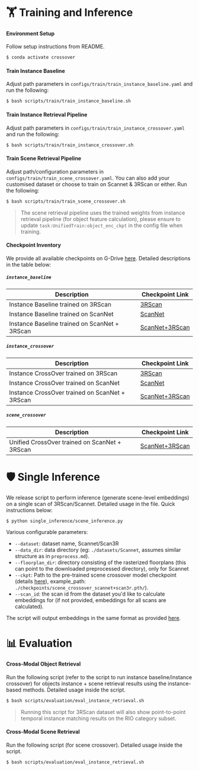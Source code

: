 # :weight_lifting: Training and Inference

#### Environment Setup
Follow setup instructions from README. 
```bash
$ conda activate crossover
```

#### Train Instance Baseline
Adjust path parameters in `configs/train/train_instance_baseline.yaml` and run the following:

```bash
$ bash scripts/train/train_instance_baseline.sh
```

#### Train Instance Retrieval Pipeline
Adjust path parameters in `configs/train/train_instance_crossover.yaml` and run the following:

```bash
$ bash scripts/train/train_instance_crossover.sh
```

#### Train Scene Retrieval Pipeline
Adjust path/configuration parameters in `configs/train/train_scene_crossover.yaml`. You can also add your customised dataset or choose to train on Scannet & 3RScan or either. Run the following:

```bash
$ bash scripts/train/train_scene_crossover.sh
```

> The scene retrieval pipeline uses the trained weights from instance retrieval pipeline (for object feature calculation), please ensure to update `task:UnifiedTrain:object_enc_ckpt` in the config file when training.

#### Checkpoint Inventory
We provide all available checkpoints on G-Drive [here](https://drive.google.com/drive/folders/1iGhLQY86RTfc87qArOvUtXAhpbFSFq6w?usp=sharing). Detailed descriptions in the table below:

##### ```instance_baseline```
| Description            | Checkpoint Link |
| ------------------ | -------------- |
|Instance Baseline trained on 3RScan        | [3RScan](https://drive.google.com/drive/folders/1X_gHGLM-MssNrFu8vIMzt1sUtD3qM0ub?usp=sharing) |
|Instance Baseline trained on ScanNet        | [ScanNet](https://drive.google.com/drive/folders/1iNWVK-r89vOIkr3GR-XfI1rItrZ0EECJ?usp=sharing) |
|Instance Baseline trained on ScanNet + 3RScan        | [ScanNet+3RScan](https://drive.google.com/drive/folders/1gRjrYmo4lxbLHGLBnYojB5aXM6iPf4D5?usp=sharing) |

##### ```instance_crossover```
| Description            | Checkpoint Link |
| ------------------ | -------------- |
|Instance CrossOver trained on 3RScan        | [3RScan](https://drive.google.com/drive/folders/1oPwYpn4yLExxcoLOqpoLJVTfWJPGvrTc?usp=sharing) |
|Instance CrossOver trained on ScanNet        | [ScanNet](https://drive.google.com/drive/folders/1iIwjxKD8fBGo4eINBle78liCyLT8dK8y?usp=sharing) |
|Instance CrossOver trained on ScanNet + 3RScan        | [ScanNet+3RScan](https://drive.google.com/drive/folders/1B_DqBY47SDQ5YmjDFAyHu59Oi7RzY3w5?usp=sharing) |

##### ```scene_crossover```
| Description            | Checkpoint Link |
| ------------------ | -------------- |
| Unified CrossOver trained on ScanNet + 3RScan        | [ScanNet+3RScan](https://drive.google.com/drive/folders/15JzFnKNc0SMQbxirTmEJ7KXoWE6dT9Y6?usp=sharing) |


# :shield: Single Inference
We release script to perform inference (generate scene-level embeddings) on a single scan of 3RScan/Scannet. Detailed usage in the file. Quick instructions below:

```bash
$ python single_inference/scene_inference.py
```

Various configurable parameters:

- `--dataset`: dataset name, Scannet/Scan3R
- `--data_dir`: data directory (eg: `./datasets/Scannet`, assumes similar structure as in `preprocess.md`).
- `--floorplan_dir`: directory consisting of the rasterized floorplans (this can point to the downloaded preprocessed directory), only for Scannet
- `--ckpt`: Path to the pre-trained scene crossover model checkpoint (details [here](#checkpoints)), example_path: `./checkpoints/scene_crossover_scannet+scan3r.pth/`).
- `--scan_id`: the scan id from the dataset you'd like to calculate embeddings for (if not provided, embeddings for all scans are calculated).

The script will output embeddings in the same format as provided [here](#generated-embedding-data).

# :bar_chart: Evaluation
#### Cross-Modal Object Retrieval
Run the following script (refer to the script to run instance baseline/instance crossover) for objects instance + scene retrieval results using the instance-based methods. Detailed usage inside the script.

```bash
$ bash scripts/evaluation/eval_instance_retrieval.sh
```

> Running this script for 3RScan dataset will also show point-to-point temporal instance matching results on the RIO category subset.

#### Cross-Modal Scene Retrieval
Run the following script (for scene crossover). Detailed usage inside the script.

```bash
$ bash scripts/evaluation/eval_instance_retrieval.sh
```